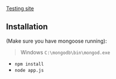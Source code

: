 [Testing site](http://christmas.tylodo.com)

## Installation
(Make sure you have mongoose running):
> Windows
> `C:\mongodb\bin\mongod.exe`

* `npm install`
* `node app.js`

